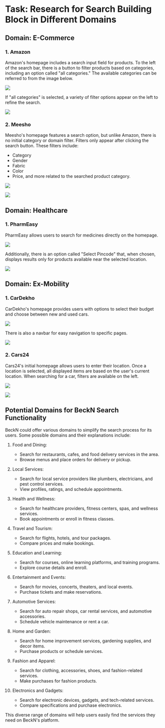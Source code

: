 # Task: Research for Search Building Block in Different Domains

## Domain: E-Commerce

### 1. Amazon
Amazon's homepage includes a search input field for products. To the left of the search bar, there is a button to filter products based on categories, including an option called "all categories." The available categories can be referred to from the image below.

![](/pics/amazon1.png)

If "all categories" is selected, a variety of filter options appear on the left to refine the search.

![](/pics/amazon2.png)

### 2. Meesho
Meesho's homepage features a search option, but unlike Amazon, there is no initial category or domain filter. Filters only appear after clicking the search button. These filters include:
- Category
- Gender
- Fabric
- Color
- Price, and more related to the searched product category.

![](/pics/meesho1.png)

![](/pics/meesho2.png)

## Domain: Healthcare

### 1. PharmEasy
PharmEasy allows users to search for medicines directly on the homepage. 

![](/pics/PE1.png)

Additionally, there is an option called "Select Pincode" that, when chosen, displays results only for products available near the selected location.

![](/pics/PE2.png)

## Domain: Ex-Mobility

### 1. CarDekho
CarDekho's homepage provides users with options to select their budget and choose between new and used cars. 

![](/pics/CD1.png)

There is also a navbar for easy navigation to specific pages.

![](/pics/CD2.png)

### 2. Cars24
Cars24's initial homepage allows users to enter their location. Once a location is selected, all displayed items are based on the user's current location. When searching for a car, filters are available on the left.

![](/pics/C24-1.png)

![](/pics/C24-2.png)

## Potential Domains for BeckN Search Functionality

BeckN could offer various domains to simplify the search process for its users. Some possible domains and their explanations include:

1. Food and Dining:
   - Search for restaurants, cafes, and food delivery services in the area.
   - Browse menus and place orders for delivery or pickup.

2. Local Services:
   - Search for local service providers like plumbers, electricians, and pest control services.
   - View profiles, ratings, and schedule appointments.

3. Health and Wellness:
   - Search for healthcare providers, fitness centers, spas, and wellness services.
   - Book appointments or enroll in fitness classes.

4. Travel and Tourism:
   - Search for flights, hotels, and tour packages.
   - Compare prices and make bookings.

5. Education and Learning:
   - Search for courses, online learning platforms, and training programs.
   - Explore course details and enroll.

6. Entertainment and Events:
   - Search for movies, concerts, theaters, and local events.
   - Purchase tickets and make reservations.

7. Automotive Services:
   - Search for auto repair shops, car rental services, and automotive accessories.
   - Schedule vehicle maintenance or rent a car.

8. Home and Garden:
   - Search for home improvement services, gardening supplies, and decor items.
   - Purchase products or schedule services.

9. Fashion and Apparel:
   - Search for clothing, accessories, shoes, and fashion-related services.
   - Make purchases for fashion products.

10. Electronics and Gadgets:
    - Search for electronic devices, gadgets, and tech-related services.
    - Compare specifications and purchase electronics.

This diverse range of domains will help users easily find the services they need on BeckN's platform.
